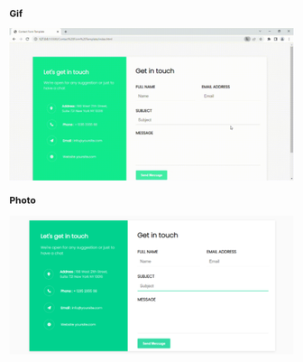 ### Gif
![This is an image](./assets/Contact-Form-Template-Google-Chrome-2022-08-12-00-31-07.gif)
### Photo
![This is an image](./assets/Contact%20Form%20Template.png)